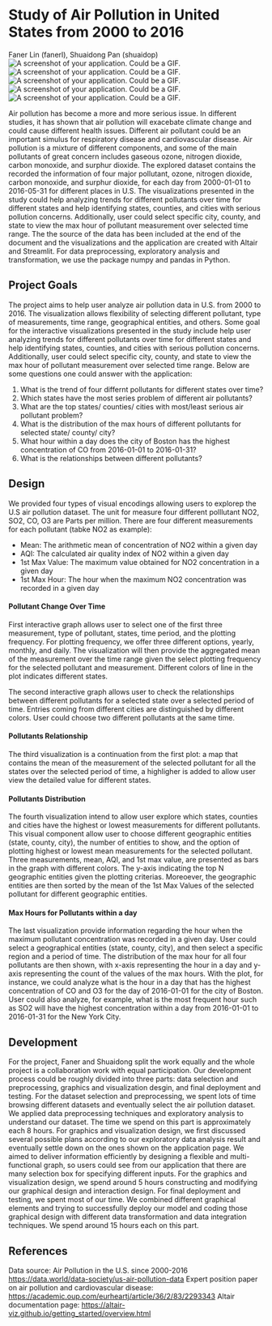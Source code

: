 # Study of Air Pollution in United States from 2000 to 2016
Faner Lin (fanerl), Shuaidong Pan (shuaidop)
![A screenshot of your application. Could be a GIF.](s1.png)
![A screenshot of your application. Could be a GIF.](s2.png)
![A screenshot of your application. Could be a GIF.](s3.png)
![A screenshot of your application. Could be a GIF.](s4.png)
![A screenshot of your application. Could be a GIF.](s5.png)


Air pollution has become a more and more serious issue. In different studies, it has shown that air pollution will exacebate climate change and could cause different health issues. Different air pollutant could be an important simulus for respiratory disease and cardiovascular disease. Air pollution is a mixture of different components, and some of the main pollutants of great concern includes gaseous ozone, nitrogen dioxide, carbon monoxide, and surphur dioxide. The explored dataset contains the recorded the information of four major pollutant, ozone, nitrogen dioxide, carbon monoxide, and surphur dioxide, for each day from 2000-01-01 to 2016-05-31 for different places in U.S. The visualizations presented in the study could help analyzing trends for different pollutants over time for different states and help identifying states, counties, and cities with serious pollution concerns. Additionally, user could select specific city, county, and state to view the max hour of pollutant measurement over selected time range. The the source of the data has been included at the end of the document and the visualizations and the application are created with Altair and Streamlit. For data preprocessing, exploratory analysis and transformation, we use the package numpy and pandas in Python. 

## Project Goals

The project aims to help user analyze air pollution data in U.S. from 2000 to 2016. The visualization allows flexibility of selecting different pollutant, type of measurements, time range, geographical entities, and others. Some goal for the interactive visualizations presented in the study include help user analyzing trends for different pollutants over time for different states and help identifying states, counties, and cities with serious pollution concerns. Additionally, user could select specific city, county, and state to view the max hour of pollutant measurement over selected time range.
Below are some questions one could answer with the application:
1. What is the trend of four differnt pollutants for different states over time?
2. Which states have the most series problem of different air pollutants?
3. What are the top states/ counties/ cities with most/least serious air pollutant problem?
4. What is the distribution of the max hours of different pollutants for selected state/ county/ city?
5. What hour within a day does the city of Boston has the highest concentration of CO from 2016-01-01 to 2016-01-31?
6. What is the relationships between different pollutants?

## Design

We provided four types of visual encodings allowing users to explorep the U.S air pollution dataset. 
The unit for measure four different polllutant NO2, SO2, CO, O3 are Parts per million. There are four different measurements for each pollutant (tabke NO2 as example):
 * Mean: The arithmetic mean of concentration of NO2 within a given day
 * AQI: The calculated air quality index of NO2 within a given day
 * 1st Max Value: The maximum value obtained for NO2 concentration in a given day
 * 1st Max Hour: The hour when the maximum NO2 concentration was recorded in a given day

#### Pollutant Change Over Time
First interactive graph allows user to select one of the first three measurement, type of pollutant, states, time period, and the plotting frequency. For plotting frequency, we offer three different options, yearly, monthly, and daily. The visualization will then provide the aggregated mean of the measurement over the time range given the select plotting frequency for the selected pollutant and measurement. Different colors of line in the plot indicates different states. 

The second interactive graph allows user to check the relationships between different pollutants for a selected state over a selected period of time. Entries coming from different cities are distinguished by different colors. User could choose two different pollutants at the same time. 

#### Pollutants Relationship
The third visualization is a continuation from the first plot: a map that contains the mean of the measurement of the selected pollutant for all the states over the selected period of time, a highligher is added to allow user view the detailed value for different states. 

#### Pollutants Distribution
The fourth visualization intend to allow user explore which states, counties and cities have the highest or lowest measurements for different pollutants. This visual component allow user to choose different geographic entities (state, county, city), the number of entities to show, and the option of plotting highest or lowest mean measurements for the selected pollutant. Three measurements, mean, AQI, and 1st max value, are presented as bars in the graph with different colors. The y-axis indicating the top N geographic entities given the plotting criterias. Moreoever, the geographic entities are then sorted by the mean of the 1st Max Values of the selected pollutant for different geographic entities.

#### Max Hours for Pollutants within a day
The last visualization provide information regarding the hour when the maximum pollutant concentration was recorded in a given day. User could select a geographical entities (state, county, city), and then select a specific region and a period of time. The distribution of the max hour for all four pollutants are then shown, with x-axis representing the hour in a day and y-axis representing the count of the values of the max hours. With the plot, for instance, we could analyze what is the hour in a day that has the highest concentration of CO and O3 for the day of 2016-01-01 for the city of Boston. User could also analyze, for example, what is the most frequent hour such as SO2 will have the highest concentration within a day from 2016-01-01 to 2016-01-31 for the New York City. 


## Development

For the project, Faner and Shuaidong split the work equally and the whole project is a collaboration work with equal participation. Our development process could be roughly divided into three parts: data selection and preprocessing, graphics and visualization desgin, and final deployment and testing. 
For the dataset selection and preprocessing, we spent lots of time browsing different datasets and eventually select the air pollution dataset. We applied data preprocessing techniques and exploratory analysis to understand our dataset. The time we spend on this part is approximately each 8 hours. 
For graphics and visualization design, we first discussed several possible plans according to our exploratory data analysis result and eventually settle down on the ones shown on the application page. We aimed to deliver information efficiently by designing a flexible and multi-functional graph, so users could see from our application that there are many selection box for specifying different inputs. For the graphics and visualization design, we spend around 5 hours constructing and modifying our graphical design and interaction design. 
For final deployment and testing, we spent most of our time. We combined different graphical elements and trying to successfully deploy our model and coding those graphical design with different data transformation and data integration techniques. We spend around 15 hours each on this part. 



## References
Data source: Air Pollution in the U.S. since 2000-2016 https://data.world/data-society/us-air-pollution-data
Expert position paper on air pollution and cardiovascular disease: https://academic.oup.com/eurheartj/article/36/2/83/2293343
Altair documentation page: https://altair-viz.github.io/getting_started/overview.html



